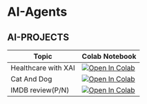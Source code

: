 # AI-Agents
## AI-PROJECTS

| Topic          | Colab Notebook |
|----------------|----------------|
| Healthcare with XAI | [![Open In Colab](https://colab.research.google.com/assets/colab-badge.svg)](https://colab.research.google.com/github/kumar020105/leelakumar/0blob/main/healthcare.ipynb) |
| Cat And Dog    | [![Open In Colab](https://colab.research.google.com/assets/colab-badge.svg)](https://colab.research.google.com/github/kumar020105/leelakumar/blob/main/CatDog.ipynb) |
| IMDB review(P/N)   | [![Open In Colab](https://colab.research.google.com/assets/colab-badge.svg)](https://colab.research.google.com/github/kumar020105/leelakumar/blob/main/IMDBreview.ipynb) |

